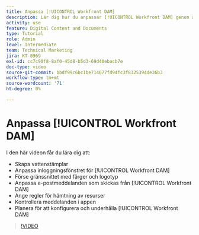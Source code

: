 ```yaml
---
title: Anpassa [!UICONTROL Workfront DAM]
description: Lär dig hur du anpassar [!UICONTROL Workfront DAM] genom att skapa vattenstämplar, anpassa inloggningsfönstret för [!UICONTROL DAM], anpassa gränssnittet med mera.
activity: use
feature: Digital Content and Documents
type: Tutorial
role: Admin
level: Intermediate
team: Technical Marketing
jira: KT-8969
exl-id: cc7c90f8-8af0-45d8-b5d3-69d40ebacb7e
doc-type: video
source-git-commit: bbdf99c6bc1be714077fd94fc3f8325394de36b3
workflow-type: tm+mt
source-wordcount: '71'
ht-degree: 0%

---
```


# Anpassa [!UICONTROL Workfront DAM]

I den här videon får du lära dig att:

* Skapa vattenstämplar
* Anpassa inloggningsfönstret för [!UICONTROL Workfront DAM]
* Förse gränssnittet med färger och logotyp
* Anpassa e-postmeddelanden som skickas från [!UICONTROL Workfront DAM]
* Ange regler för hämtning av resurser
* Kontrollera meddelanden i appen
* Planera för att konfigurera och underhålla [!UICONTROL Workfront DAM]

>[!VIDEO](https://video.tv.adobe.com/v/3454269/?quality=12&learn=on&enablevpops=1&captions=swe)
